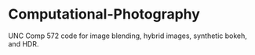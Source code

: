# Computational-Photography

UNC Comp 572 code for image blending, hybrid images, synthetic bokeh, and HDR.
